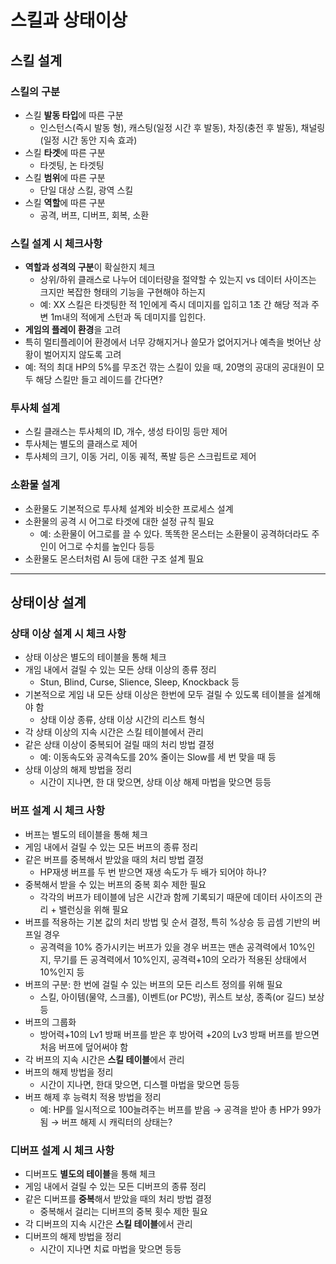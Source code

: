 # 스킬과 상태이상

## 스킬 설계

### 스킬의 구분

- 스킬 **발동 타입**에 따른 구분
  - 인스턴스(즉시 발동 형), 캐스팅(일정 시간 후 발동), 차징(충전 후 발동), 채널링(일정 시간 동안 지속 효과)
- 스킬 **타겟**에 따른 구분
  - 타겟팅, 논 타겟팅
- 스킬 **범위**에 따른 구분
  - 단일 대상 스킬, 광역 스킬
- 스킬 **역할**에 따른 구분
  - 공격, 버프, 디버프, 회복, 소환

### 스킬 설계 시 체크사항

- **역할과 성격의 구분**이 확실한지 체크
  - 상위/하위 클래스로 나누어 데이터량을 절약할 수 있는지 vs 데이터 사이즈는 크지만 복잡한 형태의 기능을 구현해야 하는지
  - 예: XX 스킬은 타겟팅한 적 1인에게 즉시 데미지를 입히고 1초 간 해당 적과 주변 1m내의 적에게 스턴과 독 데미지를 입힌다.
-  **게임의 플레이 환경**을 고려
  - 특히 멀티플레이어 환경에서 너무 강해지거나 쓸모가 없어지거나 예측을 벗어난 상황이 벌어지지 않도록 고려
  - 예: 적의 최대 HP의 5%를 무조건 깎는 스킬이 있을 때, 20명의 공대의 공대원이 모두 해당 스킬만 들고 레이드를 간다면?

### 투사체 설계

- 스킬 클래스는 투사체의 ID, 개수, 생성 타이밍 등만 제어
- 투사체는 별도의 클래스로 제어
- 투사체의 크기, 이동 거리, 이동 궤적, 폭발 등은 스크립트로 제어

### 소환물 설계

- 소환물도 기본적으로 투사체 설계와 비슷한 프로세스 설계
- 소환물의 공격 시 어그로 타겟에 대한 설정 규칙 필요
  - 예: 소환물이 어그로를 끌 수 있다. 똑똑한 몬스터는 소환물이 공격하더라도 주인이 어그로 수치를 높인다 등등
- 소환물도 몬스터처럼 AI 등에 대한 구조 설계 필요

---

## 상태이상 설계

### 상태 이상 설계 시 체크 사항

- 상태 이상은 별도의 테이블을 통해 체크
- 개임 내에서 걸릴 수 있는 모든 상태 이상의 종류 정리
  - Stun, Blind, Curse, Slience, Sleep, Knockback 등
- 기본적으로 게임 내 모든 상태 이상은 한번에 모두 걸릴 수 있도록 테이블을 설계해야 함
  - 상태 이상 종류, 상태 이상 시간의 리스트 형식
- 각 상태 이상의 지속 시간은 스킬 테이블에서 관리
- 같은 상태 이상이 중복되어 걸릴 때의 처리 방법 결정
  - 예: 이동속도와 공격속도를 20% 줄이는 Slow를 세 번 맞을 때 등
- 상태 이상의 해제 방법을 정리
  - 시간이 지나면, 한 대 맞으면, 상태 이상 해제 마법을 맞으면 등등

### 버프 설계 시 체크 사항

- 버프는 별도의 테이블을 통해 체크
- 게임 내에서 걸릴 수 있는 모든 버프의 종류 정리
- 같은 버프를 중복해서 받았을 때의 처리 방법 결정
  - HP재생 버프를 두 번 받으면 재생 속도가 두 배가 되어야 하나?
- 중복해서 받을 수 있는 버프의 중복 회수 제한 필요
  - 각각의 버프가 테이블에 남은 시간과 함께 기록되기 때문에 데이터 사이즈의 관리 + 밸런싱을 위해 필요
- 버프를 적용하는 기본 값의 처리 방법 및 순서 결정, 특히 %상승 등 곱셈 기반의 버프일 경우
  - 공격력을 10% 증가시키는 버프가 있을 경우 버프는 맨손 공격력에서 10%인지, 무기를 든 공격력에서 10%인지, 공격력+10의 오라가 적용된 상태에서 10%인지 등
- 버프의 구분: 한 번에 걸릴 수 있는 버프의 모든 리스트 정의를 위해 필요
  - 스킬, 아이템(물약, 스크롤), 이벤트(or PC방), 퀴스트 보상, 종족(or 길드) 보상 등
- 버프의 그룹화
  - 방어력+10의 Lv1 방패 버프를 받은 후 방어력 +20의 Lv3 방패 버프를 받으면 처음 버프에 덮어써야 함
- 각 버프의 지속 시간은 **스킬 테이블**에서 관리
- 버프의 해제 방법을 정리
  - 시간이 지나면, 한대 맞으면, 디스펠 마법을 맞으면 등등
- 버프 해제 후 능력치 적용 방법을 정리
  - 예: HP를 일시적으로 100늘려주는 버프를 받음 → 공격을 받아 총 HP가 99가 됨 →  버프 해제 시 캐릭터의 상태는?

### 디버프 설계 시 체크 사항

- 디버프도 **별도의 테이블**을 통해 체크
- 게임 내에서 걸릴 수 있는 모든 디버프의 종류 정리
- 같은 디버프를 **중복**해서 받았을 때의 처리 방법 결정
  - 중복해서 걸리는 디버프의 중복 횟수 제한 필요
- 각 디버프의 지속 시간은 **스킬 테이블**에서 관리
- 디버프의 해제 방법을 정리
  - 시간이 지나면 치료 마법을 맞으면 등등

